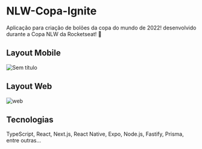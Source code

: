 # NLW-Copa-Ignite
Aplicação para criação de bolões da copa do mundo de 2022! desenvolvido durante a Copa NLW da Rocketseat! 🚀


## Layout Mobile 
![Sem título](https://user-images.githubusercontent.com/85763135/201463418-8b1f6d64-cc96-4f8d-bca1-fa85c034aa00.png)

## Layout Web
![web](https://user-images.githubusercontent.com/85763135/201463816-992855c1-9720-4209-a4c9-2772ec4f23bb.png)

## Tecnologias
TypeScript, React, Next.js, React Native, Expo, Node.js, Fastify, Prisma, entre outras...


